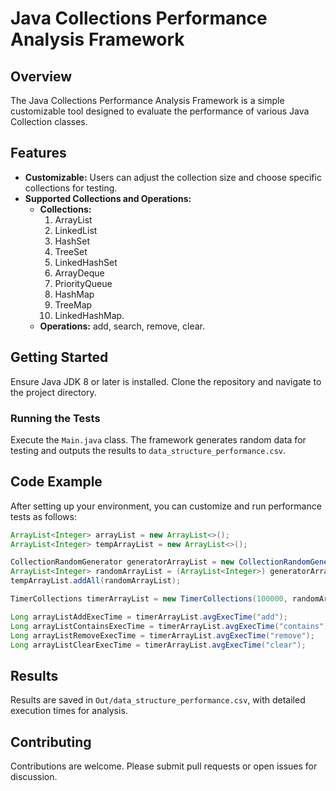 # Java Collections Performance Analysis Framework

## Overview

The Java Collections Performance Analysis Framework is a simple customizable tool designed to evaluate the performance of various Java Collection classes.

## Features

- **Customizable:** Users can adjust the collection size and choose specific collections for testing.
- **Supported Collections and Operations:**
  - **Collections:**
    1. ArrayList
    2. LinkedList
    3. HashSet
    4. TreeSet
    5. LinkedHashSet
    6. ArrayDeque
    7. PriorityQueue
    8. HashMap
    9. TreeMap
    10. LinkedHashMap.
  - **Operations:** add, search, remove, clear.

## Getting Started

Ensure Java JDK 8 or later is installed. Clone the repository and navigate to the project directory.

### Running the Tests

Execute the `Main.java` class. The framework generates random data for testing and outputs the results to `data_structure_performance.csv`.

## Code Example

After setting up your environment, you can customize and run performance tests as follows:

```java
ArrayList<Integer> arrayList = new ArrayList<>();
ArrayList<Integer> tempArrayList = new ArrayList<>();

CollectionRandomGenerator generatorArrayList = new CollectionRandomGenerator(100000, 100000, arrayList);
ArrayList<Integer> randomArrayList = (ArrayList<Integer>) generatorArrayList.getObject();
tempArrayList.addAll(randomArrayList);

TimerCollections timerArrayList = new TimerCollections(100000, randomArrayList, tempArrayList);

Long arrayListAddExecTime = timerArrayList.avgExecTime("add");
Long arrayListContainsExecTime = timerArrayList.avgExecTime("contains");
Long arrayListRemoveExecTime = timerArrayList.avgExecTime("remove");
Long arrayListClearExecTime = timerArrayList.avgExecTime("clear");
```

## Results

Results are saved in `Out/data_structure_performance.csv`, with detailed execution times for analysis.

## Contributing

Contributions are welcome. Please submit pull requests or open issues for discussion.
